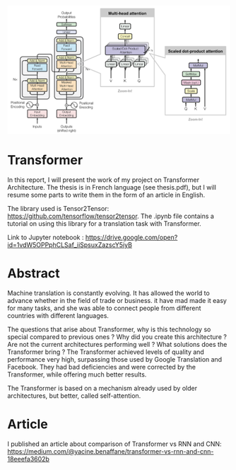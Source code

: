 
![Transformer architecture](transformer_architecture.png "https://lilianweng.github.io/lil-log/2018/06/24/attention-attention.html")

# Transformer
In this report, I will present the work of my project on Transformer Architecture. The thesis is in French language (see thesis.pdf), but I will resume some parts to write them in the form of an article in English.

The library used is Tensor2Tensor: https://github.com/tensorflow/tensor2tensor. The .ipynb file contains a tutorial on using this library for a translation task with Transformer. 

Link to Jupyter notebook : https://drive.google.com/open?id=1vdW5OPPphCLSaf_iiSpsuxZazscY5iyB

# Abstract
Machine translation is constantly evolving. It has allowed the world to advance whether in the field of trade or business. it have mad made it easy for many tasks, and she was able to connect people from different countries with different languages.

The questions that arise about Transformer, why is this technology so special compared to previous ones ? Why did you create this architecture ? Are not the current architectures performing well ? What solutions does the Transformer bring ?
The Transformer achieved levels of quality and performance very high, surpassing those used by Google Translation and Facebook. They had bad deficiencies and were corrected by the Transformer, while offering much better results. 

The Transformer is based on a mechanism already used by older architectures, but better, called self-attention. 

# Article
I published an article about comparison of Transformer vs RNN and CNN: https://medium.com/@yacine.benaffane/transformer-vs-rnn-and-cnn-18eeefa3602b
